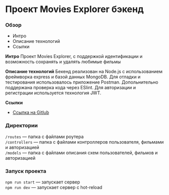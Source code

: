 # Проект Movies Explorer бэкенд

### Обзор
* Интро
* Описание технологий
* Ссылки

**Интро**
Проект Movies Explorer, с поддержкой идентификации и возможность сохранять и удалять любимые фильмы

**Описание технологий**
Бекенд реализован на Node.js с использованием фреймворка express и базой данных MongoDB. Для отладки и тестирования использовалось приложение Postman. Допольнительно поддержана проверка кода через ESlint. Для авторизации и регистрации используется технология JWT. 
 
**Ссылки**
* [Ссылка на Gitlub](https://github.com/FialkaLesnaya/movies-explorer-api)

### Директории

`/routes` — папка с файлами роутера  
`/controllers` — папка с файлами контроллеров пользователя, фильмами и авторизацией   
`/models` — папка с файлами описания схем пользователей, фильмов и авторизацией
  
### Запуск проекта

`npm run start` — запускает сервер   
`npm run dev` — запускает сервер с hot-reload
